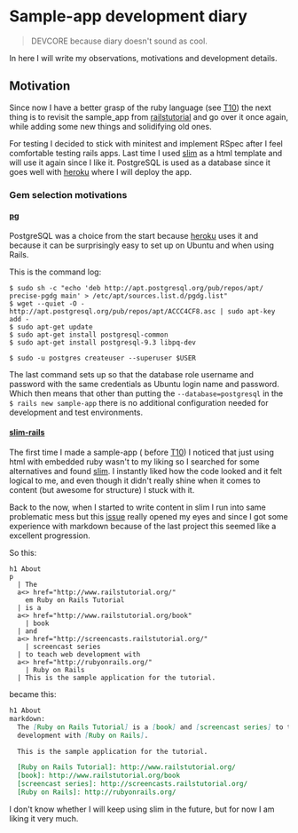 # Sample-app development diary
> DEVCORE because diary doesn't sound as cool.

In here I will write my observations, motivations and development details.

## Motivation

Since now I have a better grasp of the ruby language (see [T10]) the next thing
is to revisit the sample_app from [railstutorial] and go over it once again,
while adding some new things and solidifying old ones.

For testing I decided to stick with minitest and implement RSpec after I feel
comfortable testing rails apps. Last time I used [slim] as a html template and
will use it again since I like it. PostgreSQL is used as a database since it
goes well with [heroku] where I will deploy the app.

### Gem selection motivations

#### [pg](https://rubygems.org/gems/pg/)

PostgreSQL was a choice from the start because [heroku] uses it and because it
can be surprisingly easy to set up on Ubuntu and when using Rails.

This is the command log:

```
$ sudo sh -c "echo 'deb http://apt.postgresql.org/pub/repos/apt/ precise-pgdg main' > /etc/apt/sources.list.d/pgdg.list"
$ wget --quiet -O - http://apt.postgresql.org/pub/repos/apt/ACCC4CF8.asc | sudo apt-key add -
$ sudo apt-get update
$ sudo apt-get install postgresql-common
$ sudo apt-get install postgresql-9.3 libpq-dev

$ sudo -u postgres createuser --superuser $USER
```
The last command sets up so that the database role username and password with
the same credentials as Ubuntu login name and password. Which then means that
other than putting the `--database=postgresql` in the `$ rails new sample-app`
there is no additional configuration needed for development and test
environments.

#### [slim-rails](https://rubygems.org/gems/slim-rails)

The first time I made a sample-app ( before [T10]) I noticed that just using
html with embedded ruby wasn't to my liking so I searched for some alternatives
and found [slim]. I instantly liked how the code looked and it felt logical to
me, and even though it didn't really shine when it comes to content (but
awesome for structure) I stuck with it.

Back to the now, when I started to write content in slim I run into same
problematic mess but this
[issue](https://github.com/slim-template/slim/issues/186) really opened my eyes
and since I got some experience with markdown because of the last project this
seemed like a excellent progression.

So this:

```slim
h1 About
p
  | The
  a<> href="http://www.railstutorial.org/"
    em Ruby on Rails Tutorial
  | is a
  a<> href="http://www.railstutorial.org/book"
    | book
  | and
  a<> href="http://screencasts.railstutorial.org/"
    | screencast series
  | to teach web development with
  a<> href="http://rubyonrails.org/"
    | Ruby on Rails
  | This is the sample application for the tutorial.
```

became this:

```markdown
h1 About
markdown:
  The [Ruby on Rails Tutorial] is a [book] and [screencast series] to teach web
  development with [Ruby on Rails].

  This is the sample application for the tutorial.

  [Ruby on Rails Tutorial]: http://www.railstutorial.org/
  [book]: http://www.railstutorial.org/book
  [screencast series]: http://screencasts.railstutorial.org/
  [Ruby on Rails]: http://rubyonrails.org/
```

I don't know whether I will keep using slim in the future, but for now I am
liking it very much.

[T10]:https://github.com/mbrand12/t10
[railstutorial]: http://rubyonrails.org/
[slim]:http://slim-lang.com/
[heroku]: http://www.heroku.com
